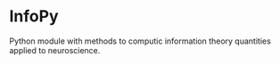 # InfoPy
Python module with methods to computic information theory quantities applied to neuroscience.

